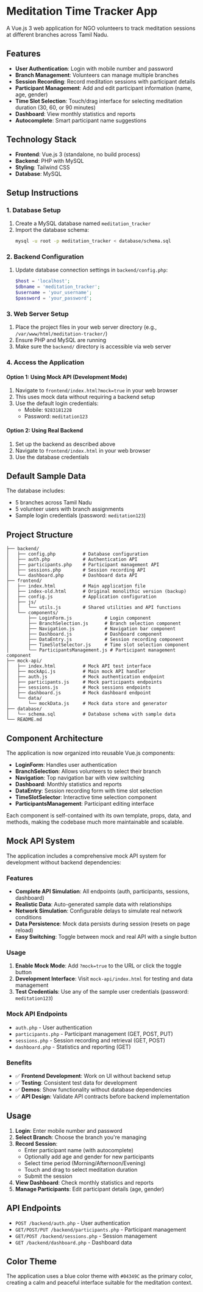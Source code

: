 # Meditation Time Tracker App

A Vue.js 3 web application for NGO volunteers to track meditation sessions at different branches across Tamil Nadu.

## Features

- **User Authentication**: Login with mobile number and password
- **Branch Management**: Volunteers can manage multiple branches
- **Session Recording**: Record meditation sessions with participant details
- **Participant Management**: Add and edit participant information (name, age, gender)
- **Time Slot Selection**: Touch/drag interface for selecting meditation duration (30, 60, or 90 minutes)
- **Dashboard**: View monthly statistics and reports
- **Autocomplete**: Smart participant name suggestions

## Technology Stack

- **Frontend**: Vue.js 3 (standalone, no build process)
- **Backend**: PHP with MySQL
- **Styling**: Tailwind CSS
- **Database**: MySQL

## Setup Instructions

### 1. Database Setup

1. Create a MySQL database named `meditation_tracker`
2. Import the database schema:
   ```bash
   mysql -u root -p meditation_tracker < database/schema.sql
   ```

### 2. Backend Configuration

1. Update database connection settings in `backend/config.php`:
   ```php
   $host = 'localhost';
   $dbname = 'meditation_tracker';
   $username = 'your_username';
   $password = 'your_password';
   ```

### 3. Web Server Setup

1. Place the project files in your web server directory (e.g., `/var/www/html/meditation-tracker/`)
2. Ensure PHP and MySQL are running
3. Make sure the `backend/` directory is accessible via web server

### 4. Access the Application

#### Option 1: Using Mock API (Development Mode)
1. Navigate to `frontend/index.html?mock=true` in your web browser
2. This uses mock data without requiring a backend setup
3. Use the default login credentials:
   - Mobile: `9283181228`
   - Password: `meditation123`

#### Option 2: Using Real Backend
1. Set up the backend as described above
2. Navigate to `frontend/index.html` in your web browser
3. Use the database credentials

## Default Sample Data

The database includes:
- 5 branches across Tamil Nadu
- 5 volunteer users with branch assignments
- Sample login credentials (password: `meditation123`)

## Project Structure

```
├── backend/
│   ├── config.php          # Database configuration
│   ├── auth.php            # Authentication API
│   ├── participants.php    # Participant management API
│   ├── sessions.php        # Session recording API
│   └── dashboard.php       # Dashboard data API
├── frontend/
│   ├── index.html          # Main application file
│   ├── index-old.html      # Original monolithic version (backup)
│   ├── config.js           # Application configuration
│   ├── js/
│   │   └── utils.js        # Shared utilities and API functions
│   └── components/
│       ├── LoginForm.js            # Login component
│       ├── BranchSelection.js      # Branch selection component
│       ├── Navigation.js           # Navigation bar component
│       ├── Dashboard.js            # Dashboard component
│       ├── DataEntry.js            # Session recording component
│       ├── TimeSlotSelector.js     # Time slot selection component
│       └── ParticipantsManagement.js # Participant management component
├── mock-api/
│   ├── index.html          # Mock API test interface
│   ├── mockApi.js          # Main mock API handler
│   ├── auth.js             # Mock authentication endpoint
│   ├── participants.js     # Mock participants endpoints
│   ├── sessions.js         # Mock sessions endpoints
│   ├── dashboard.js        # Mock dashboard endpoint
│   └── data/
│       └── mockData.js     # Mock data store and generator
├── database/
│   └── schema.sql          # Database schema with sample data
└── README.md
```

## Component Architecture

The application is now organized into reusable Vue.js components:

- **LoginForm**: Handles user authentication
- **BranchSelection**: Allows volunteers to select their branch
- **Navigation**: Top navigation bar with view switching
- **Dashboard**: Monthly statistics and reports
- **DataEntry**: Session recording form with time slot selection
- **TimeSlotSelector**: Interactive time selection component
- **ParticipantsManagement**: Participant editing interface

Each component is self-contained with its own template, props, data, and methods, making the codebase much more maintainable and scalable.

## Mock API System

The application includes a comprehensive mock API system for development without backend dependencies:

### Features
- **Complete API Simulation**: All endpoints (auth, participants, sessions, dashboard)
- **Realistic Data**: Auto-generated sample data with relationships
- **Network Simulation**: Configurable delays to simulate real network conditions
- **Data Persistence**: Mock data persists during session (resets on page reload)
- **Easy Switching**: Toggle between mock and real API with a single button

### Usage
1. **Enable Mock Mode**: Add `?mock=true` to the URL or click the toggle button
2. **Development Interface**: Visit `mock-api/index.html` for testing and data management
3. **Test Credentials**: Use any of the sample user credentials (password: `meditation123`)

### Mock API Endpoints
- `auth.php` - User authentication
- `participants.php` - Participant management (GET, POST, PUT)
- `sessions.php` - Session recording and retrieval (GET, POST)
- `dashboard.php` - Statistics and reporting (GET)

### Benefits
- ✅ **Frontend Development**: Work on UI without backend setup
- ✅ **Testing**: Consistent test data for development
- ✅ **Demos**: Show functionality without database dependencies
- ✅ **API Design**: Validate API contracts before backend implementation

## Usage

1. **Login**: Enter mobile number and password
2. **Select Branch**: Choose the branch you're managing
3. **Record Session**: 
   - Enter participant name (with autocomplete)
   - Optionally add age and gender for new participants
   - Select time period (Morning/Afternoon/Evening)
   - Touch and drag to select meditation duration
   - Submit the session
4. **View Dashboard**: Check monthly statistics and reports
5. **Manage Participants**: Edit participant details (age, gender)

## API Endpoints

- `POST /backend/auth.php` - User authentication
- `GET/POST/PUT /backend/participants.php` - Participant management
- `GET/POST /backend/sessions.php` - Session management
- `GET /backend/dashboard.php` - Dashboard data

## Color Theme

The application uses a blue color theme with `#04349C` as the primary color, creating a calm and peaceful interface suitable for the meditation context.